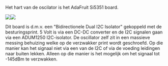 Het hart van de oscilator is het AdaFruit Si5351 board.
<p><img src="https://github.com/costonisp/DEC-meetzender-test/blob/master/documentation/Si5351+interface/ada5351.jpg"><a href="https://github.com/costonisp/DEC-meetzender-test/blob/master/documentation/Si5351+interface/"></a><img src="https://github.com/costonisp/DEC-meetzender-test/blob/master/documentation/Si5351+interface/AdaSi5351Sch.jpg"></p> 
Dit board is d.m.v. een "Bidirectionele Dual I2C Isolator" gekoppeld met de besturingsprint.
5 Volt is via een DC-DC converter en de I2C signalen gaan via een ADUM1250 I2C-isolator.
De oscillator zelf zit in een massieve messing behuizing welke op de verzwakker print wordt geschroefd.
Op die manier kan het signaal niet via een van de I2C of via de voeding leidingen naar buiten lekken.
Alleen op die manier is het mogelijk om het signaal tot -145dBm te verzwakken.
